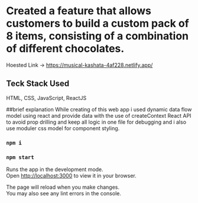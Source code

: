 # Created a feature that allows customers to build a custom pack of 8 items, consisting of a combination of different chocolates.


Hoested Link -> https://musical-kashata-4af228.netlify.app/


## Teck Stack Used
HTML, CSS, JavaScript, ReactJS


##brief explanation
While creating of this web app i used dynamic data flow model using react and provide data with the use of createContext React API to avoid prop drilling and keep all logic in one file for debugging and i also use moduler css model for component styling. 


### `npm i`
### `npm start`

Runs the app in the development mode.\
Open [http://localhost:3000](http://localhost:3000) to view it in your browser.

The page will reload when you make changes.\
You may also see any lint errors in the console.



